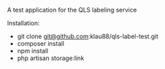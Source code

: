 A test application for the QLS labeling service

Installation:
- git clone git@github.com:klau88/qls-label-test.git
- composer install
- npm install
- php artisan storage:link
